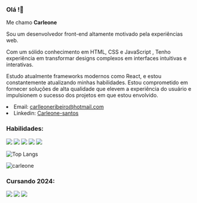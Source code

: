 ### Olá !👋
Me chamo <strong>Carleone</strong><p>Sou um desenvolvedor front-end altamente motivado pela experiências web.</p>
<p>Com um sólido conhecimento em HTML, CSS e JavaScript , Tenho experiência em transformar designs complexos em interfaces intuitivas e interativas.</p>
<p>Estudo atualmente frameworks modernos como React, e estou constantemente atualizando minhas habilidades.
Estou comprometido em fornecer soluções de alta qualidade que elevem a experiência do usuário e impulsionem o
sucesso dos projetos em que estou envolvido.</p>

<li>Email:   <a href="https://outlook.live.com/mail/0/" target="_blank" >carlleoneribeiro@hotmail.com</a>
<li>Linkedin: <a href="https://www.linkedin.com/in/carleone-santos/">Carleone-santos</a>

<h3>Habilidades:</h3>
<div class="box" style="display:flex,">
  
   <img src="https://img.shields.io/badge/HTML5-E34F26?style=for-the-badge&logo=html5&logoColor=white"/>
   <img src="https://img.shields.io/badge/CSS3-1572B6?style=for-the-badge&logo=css3&logoColor=white"/>
   <img src="https://img.shields.io/badge/GitHub-100000?style=for-the-badge&logo=github&logoColor=white"/>
   <img src="https://img.shields.io/badge/Bootstrap-563D7C?style=for-the-badge&logo=bootstrap&logoColor=white"/>
   <img src="https://img.shields.io/badge/JavaScript-323330?style=for-the-badge&logo=javascript&logoColor=F7DF1E"/>
</div>

![Top Langs](https://github-readme-stats.vercel.app/api/top-langs/?username=Carleone-Souza-Santos)



![carleone](https://github-readme-stats.vercel.app/api?username=Carleone-Souza-Santos)

<div class="box" style="display:flex,">
    <h3>Cursando 2024:</h3>
         <img src="https://img.shields.io/badge/Node.js-43853D?style=for-the-badge&logo=node.js&logoColor=white">
           <img src="https://img.shields.io/badge/TypeScript-007ACC?style=for-the-badge&logo=typescript&logoColor=white">
             <img src="https://img.shields.io/badge/Sass-CC6699?style=for-the-badge&logo=sass&logoColor=white">
         </div>

        

